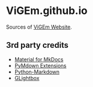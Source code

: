 # ViGEm.github.io

Sources of [ViGEm Website](https://vigem.github.io/).

## 3rd party credits

- [Material for MkDocs](https://squidfunk.github.io/mkdocs-material/)
- [PyMdown Extensions](https://facelessuser.github.io/pymdown-extensions/extensions/arithmatex/)
- [Python-Markdown](https://python-markdown.github.io/)
- [GLightbox](https://github.com/biati-digital/glightbox)
